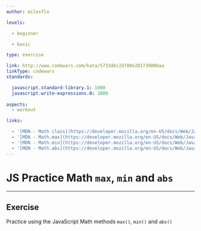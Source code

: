 ```yaml
---
author: milesflo

levels:

  - beginner

  - basic

type: exercise

link: http://www.codewars.com/kata/5733d6c2d780e20173000baa
linkType: codewars
standards:

  javascript.standard-library.1: 1000
  javascript.write-expressions.0: 1000
  
aspects:
  - workout

links:

  - '[MDN - Math class](https://developer.mozilla.org/en-US/docs/Web/JavaScript/Reference/Global_Objects/Math)'
  - '[MDN - Math.max](https://developer.mozilla.org/en-US/docs/Web/JavaScript/Reference/Global_Objects/Math/max)'
  - '[MDN - Math.min](https://developer.mozilla.org/en-US/docs/Web/JavaScript/Reference/Global_Objects/Math/min)'
  - '[MDN - Math.abs](https://developer.mozilla.org/en-US/docs/Web/JavaScript/Reference/Global_Objects/Math/abs)'
---
```


# JS Practice Math `max`, `min` and `abs`

---
## Exercise

Practice using the JavaScript Math methods `max()`, `min()` and `abs()`
 
